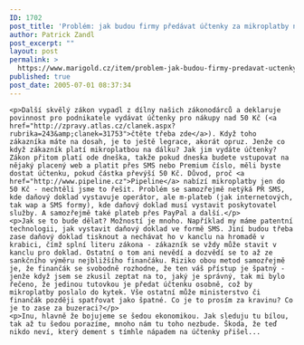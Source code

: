 ```yaml
---
ID: 1702
post_title: 'Problém: jak budou firmy předávat účtenky za mikroplatby nad 50&nbsp;Kč'
author: Patrick Zandl
post_excerpt: ""
layout: post
permalink: >
  https://www.marigold.cz/item/problem-jak-budou-firmy-predavat-uctenky-za-mikroplatby-nad-50-kc
published: true
post_date: 2005-07-01 08:37:34
---
```

	<p>Další skvělý zákon vypadl z dílny našich zákonodárců a deklaruje povinnost pro podnikatele vydávat účtenky pro nákupy nad 50 Kč (<a href="http://zpravy.atlas.cz/clanek.aspx?rubrika=243&amp;clanek=31753">čtěte třeba zde</a>). Když toho zákazníka máte na dosah, je to ještě legrace, akorát opruz. Jenže co když zákazník platí mikroplatbou na dálku? Jak jim vydáte účtenky? Zákon přitom platí ode dneška, takže pokud dneska budete vstupovat na nějaký placený web a platit přes SMS nebo Premium číslo, měli byste dostat účtenku, pokud částka převýší 50 Kč. Důvod, proč <a href="http://www.pipeline.cz">Pipeline</a> nabízí mikroplatby jen do 50 Kč - nechtěli jsme to řešit. Problém se samozřejmě netýká PR SMS, kde daňový doklad vystavuje operátor, ale m-plateb (jak internetových, tak wap a SMS formy), kde daňový doklad musí vystavit poskytovatel služby. A samozřejmě také plateb přes PayPal a další.</p>
	<p>Jak se to bude dělat? Možností je mnoho. Například my máme patentní technologii, jak vystavit daňový doklad ve formě SMS. Jiní budou třeba zase daňový doklad tisknout a nechávat ho v kanclu na hromadě v krabici, čímž splní literu zákona - zákazník se vždy může stavit v kanclu pro doklad. Ostatní o tom ani nevědí a dozvědí se to až ze sankčního výměru nejbližšího finančáku. Riziko obou metod samozřejmě je, že finančák se svobodně rozhodne, že ten váš přístup je špatný - jenže když jsem se zkusil zeptat na to, jaký je správný, tak mi bylo řečeno, že jedinou tutovkou je předat účtenku osobně, což by mikroplatby poslalo do kytek. Vše ostatní může ministerstvo či finančák později spatřovat jako špatné. Co je to prosím za kravinu? Co je to zase za buzeraci?</p>
	<p>Inu, hlavně že bojujeme se šedou ekonomikou. Jak sleduju tu bílou, tak až tu šedou porazíme, mnoho nám tu toho nezbude. Škoda, že teď nikdo neví, který dement s tímhle nápadem na účtenky přišel...
</p>